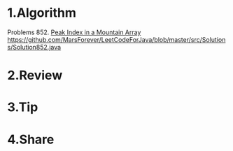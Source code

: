 # 1.Algorithm

Problems 852. [Peak Index in a Mountain Array](https://leetcode.com/problems/peak-index-in-a-mountain-array/)
https://github.com/MarsForever/LeetCodeForJava/blob/master/src/Solutions/Solution852.java
# 2.Review


# 3.Tip


# 4.Share
